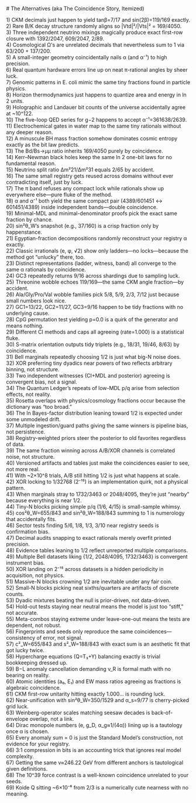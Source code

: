 \# The Alternatives (aka The Coincidence Story, Itemized)

1\) CKM decimals just happen to yield tanβ=7/17 and sin(2β)=119/169 exactly.  
2\) Rare B/K decay structure randomly aligns so |Vtd|²/|Vts|² \= 169/4050.  
3\) Three independent neutrino mixings magically produce exact first-row closure with 1392/2047, 609/2047, 2/89.  
4\) Cosmological Ω’s are unrelated decimals that nevertheless sum to 1 via 63/200 \+ 137/200.  
5\) A small-integer geometry coincidentally nails α (and α⁻¹) to high precision.  
6\) Real quantum hardware errors line up on neat π-rational angles by sheer luck.  
7\) Genomic patterns in E. coli mimic the same tiny fractions found in particle physics.  
8\) Horizon thermodynamics just happens to quantize area and energy in ln 2 units.  
9\) Holographic and Landauer bit counts of the universe accidentally agree at \~10^122.  
10\) The five-loop QED series for g−2 happens to accept α⁻¹=361638/2639.  
11\) Electrochemical gates in water map to the same tiny rationals without any deeper reason.  
12\) A minuscule BH mass fraction somehow dominates cosmic entropy exactly as the bit law predicts.  
13\) The Bd/Bs→μμ ratio inherits 169/4050 purely by coincidence.  
14\) Kerr–Newman black holes keep the same ln 2 one-bit laws for no fundamental reason.  
15\) Neutrino split ratio Δm²21/Δm²31 equals 2/65 by accident.  
16\) The same small registry gets reused across domains without ever contradicting itself, just by luck.  
17\) The π band refuses any compact lock while rationals show up everywhere else—pure fluke of the method.  
18\) α and α⁻¹ both yield the same compact pair (4389/601451 ↔ 601451/4389) inside independent bands—double coincidence.  
19\) Minimal-MDL and minimal-denominator proofs pick the exact same fraction by chance.  
20\) sin²θ\_W’s snapshot (e.g., 37/160) is a crisp fraction only by happenstance.  
21\) Egyptian-fraction decompositions randomly reconstruct your registry α exactly.  
22\) Classic irrationals (e, φ, √2) show only ladders—no locks—because the method got “unlucky” there, too.  
23\) Distinct representations (ladder, witness, band) all converge to the same α rationals by coincidence.  
24\) GC3 repeatedly returns 9/16 across shardings due to sampling luck.  
25\) Threonine wobble echoes 119/169—the same CKM angle fraction—by accident.  
26\) Ala/Gly/Pro/Val wobble families pick 5/8, 5/9, 2/3, 7/12 just because small numbers look nice.  
27\) GC1=13/22, GC2=11/27, GC3=9/16 happen to be tidy fractions with no underlying cause.  
28\) CpG permutation test yielding p=0.0 is a quirk of the generator and means nothing.  
29\) Different CI methods and caps all agreeing (rate=1.000) is a statistical fluke.  
30\) S-matrix orientation outputs tidy triplets (e.g., 18/31, 19/46, 8/63) by coincidence.  
31\) Bell marginals repeatedly choosing 1/2 is just what big-N noise does.  
32\) XOR preferring tiny dyadics near powers of two reflects arbitrary binning, not structure.  
33\) Two independent witnesses (CI+MDL and posterior) agreeing is convergent bias, not a signal.  
34\) The Quantum Ledger’s repeats of low-MDL p/q arise from selection effects, not reality.  
35\) Rosetta overlaps with physics/cosmology fractions occur because the dictionary was “too broad.”  
36\) The ln Bayes-factor distribution leaning toward 1/2 is expected under some unmodeled drift.  
37\) Multiple ingestion/guard paths giving the same winners is pipeline bias, not persistence.  
38\) Registry-weighted priors steer the posterior to old favorites regardless of data.  
39\) The same fraction winning across A/B/XOR channels is correlated noise, not structure.  
40\) Versioned artifacts and tables just make the coincidences easier to see, not more real.  
41\) With \~2×10^8 trials, A/B still hitting 1/2 is just what happens at scale.  
42\) XOR locking to 1/32768 (2⁻¹⁵) is an implementation quirk, not a physical pattern.  
43\) When marginals stray to 1732/3463 or 2048/4095, they’re just “nearby” because everything is near 1/2.  
44\) Tiny-N blocks picking simple p/q (1/6, 4/15) is small-sample whimsy.  
45\) cos²θ\_W=655/843 and sin²θ\_W=188/843 summing to 1 is numerology that accidentally fits.  
46\) Sector tests finding 5/6, 1/8, 1/3, 3/10 near registry seeds is confirmation bias.  
47\) Decimal audits snapping to exact rationals merely overfit printed precision.  
48\) Evidence tables leaning to 1/2 reflect unreported multiple comparisons.  
49\) Multiple Bell datasets liking {1/2, 2048/4095, 1732/3463} is convergent instrument bias.  
50\) XOR landing on 2⁻¹⁵ across datasets is a hidden periodicity in acquisition, not physics.  
51\) Massive-N blocks crowning 1/2 are inevitable under any fair coin.  
52\) Small-N blocks picking neat sixths/quarters are artifacts of discrete counts.  
53\) Dyadic mixtures beating the null is prior-driven, not data-driven.  
54\) Hold-out tests staying near neutral means the model is just too “stiff,” not accurate.  
55\) Meta-combos staying extreme under leave-one-out means the tests are dependent, not robust.  
56\) Fingerprints and seeds only reproduce the same coincidences—consistency of error, not signal.  
57\) c²\_W=655/843 and s²\_W=188/843 with exact sum is an aesthetic fit that got lucky twice.  
58\) Hypercharge equations (Q=T₃+Y) balancing exactly is trivial bookkeeping dressed up.  
59\) B−L anomaly cancellation demanding ν\_R is formal math with no bearing on reality.  
60\) Atomic identities (a₀, E₁) and EW mass ratios agreeing as fractions is algebraic coincidence.  
61\) CKM first-row unitarity hitting exactly 1.000… is rounding luck.  
62\) Near-unification with sin²θ\_W=350/1529 and α\_s=9/77 is cherry-picked grid luck.  
63\) Weinberg-operator scales matching seesaw decades is back-of-envelope overlap, not a link.  
64\) Dirac monopole numbers (e, g\_D, α\_g≈1/(4α)) lining up is a tautology once α is chosen.  
65\) Every anomaly sum \= 0 is just the Standard Model’s construction, not evidence for your registry.  
66\) 3:1 compression in bits is an accounting trick that ignores real model complexity.  
67\) Getting the same v≈246.22 GeV from different anchors is tautological given definitions.  
68\) The 10^39 force contrast is a well-known coincidence unrelated to your seeds.  
69\) Koide Q sitting \~6×10⁻⁶ from 2/3 is a numerically cute nearness with no meaning.

